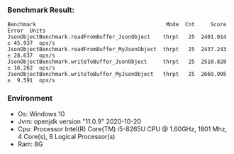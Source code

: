 ### Benchmark Result:
```
Benchmark                                         Mode  Cnt     Score    Error  Units
JsonObjectBenchmark.readFromBuffer_JsonObject    thrpt   25  2401.014 ± 45.937  ops/s
JsonObjectBenchmark.readFromBuffer_MyJsonObject  thrpt   25  2437.243 ± 28.637  ops/s
JsonObjectBenchmark.writeToBuffer_JsonObject     thrpt   25  2510.820 ± 16.262  ops/s
JsonObjectBenchmark.writeToBuffer_MyJsonObject   thrpt   25  2669.995 ±  9.591  ops/s
```
### Environment
* Os: Windows 10
* Jvm: openjdk version "11.0.9" 2020-10-20
* Cpu: Processor	Intel(R) Core(TM) i5-8265U CPU @ 1.60GHz, 1801 Mhz, 4 Core(s), 8 Logical Processor(s)
* Ram: 8G
